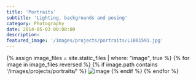 ```yaml
---
title: 'Portraits'
subtitle: 'Lighting, backgrounds and posing'
category: Photography
date: 2014-05-03 00:00:00
description:
featured_image: '/images/projects/portraits/L1001591.jpg'
---
```


<div class="gallery" data-columns="3">
	{% assign image_files = site.static_files | where: "image", true %}
	{% for image in image_files reversed %}
		{% if image.path contains '/images/projects/portraits/' %}
			<img src="{{ site.baseurl }}{{ image.path }}" alt="image" />
		{% endif %}
	{% endfor %}
</div>
